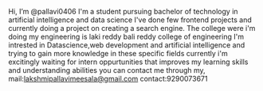 Hi, 
I’m @pallavi0406
I'm a student pursuing bachelor of technology in artificial intelligence and data science
I've done few frontend projects and currently doing a project on creating a search engine.
The college were i'm doing my engineering is laki reddy bali reddy college of engineering
I'm intrested in Datascience,web development and artificial intelligence and trying to gain more knowledge in these specific fields
currently i'm excitingly waiting for intern oppurtunities that improves my learning skills and understanding abilities
you can contact me through my,
mail:lakshmipallavimeesala@gmail.com
contact:9290073671
